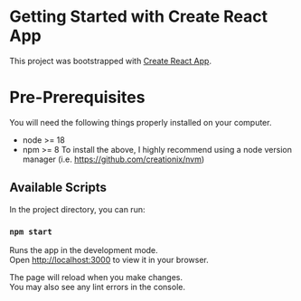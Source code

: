 # Getting Started with Create React App

This project was bootstrapped with [Create React App](https://github.com/facebook/create-react-app).

Pre-Prerequisites
======================================================================
You will need the following things properly installed on your computer.

- node >= 18
- npm >= 8
To install the above, I highly recommend using a node version manager (i.e. https://github.com/creationix/nvm)

## Available Scripts

In the project directory, you can run:

### `npm start`

Runs the app in the development mode.\
Open [http://localhost:3000](http://localhost:3000) to view it in your browser.

The page will reload when you make changes.\
You may also see any lint errors in the console.
